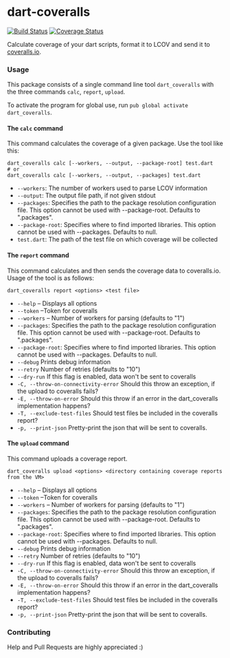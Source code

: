dart-coveralls
==============

[![Build Status](https://travis-ci.org/block-forest/dart-coveralls.svg?branch=master)](https://travis-ci.org/block-forest/dart-coveralls) [![Coverage Status](https://coveralls.io/repos/block-forest/dart-coveralls/badge.svg)](https://coveralls.io/r/block-forest/dart-coveralls)

Calculate coverage of your dart scripts, format it to LCOV and send it to
[coveralls.io](https://coveralls.io/).

### Usage
This package consists of a single command line tool `dart_coveralls` with
the three commands `calc`, `report`, `upload`.

To activate the program for global use, run `pub global activate dart_coveralls`.

#### The `calc` command
This command calculates the coverage of a given package. Use the tool like this:

```
dart_coveralls calc [--workers, --output, --package-root] test.dart
# or
dart_coveralls calc [--workers, --output, --packages] test.dart
```

* `--workers`: The number of workers used to parse LCOV information
* `--output`: The output file path, if not given stdout
* `--packages`: Specifies the path to the package resolution configuration file. 
   This option cannot be used with --package-root. Defaults to ".packages".
* `--package-root`: Specifies where to find imported libraries. 
   This option cannot be used with --packages. Defaults to null.
* `test.dart`: The path of the test file on which coverage will be collected

#### The `report` command
This command calculates and then sends the coverage data to coveralls.io. Usage
of the tool is as follows:

```
dart_coveralls report <options> <test file>
```

* `--help` – Displays all options
* `--token` –Token for coveralls
* `--workers` – Number of workers for parsing
  (defaults to "1")
* `--packages`: Specifies the path to the package resolution configuration file. 
   This option cannot be used with --package-root. Defaults to ".packages".
* `--package-root`: Specifies where to find imported libraries. 
   This option cannot be used with --packages. Defaults to null.
* `--debug` Prints debug information
* `--retry` Number of retries
  (defaults to "10")
* `--dry-run` If this flag is enabled, data won't be sent to coveralls
* `-C, --throw-on-connectivity-error`
  Should this throw an exception, if the upload to coveralls fails?
* `-E, --throw-on-error`
  Should this throw if an error in the dart_coveralls implementation happens?
* `-T, --exclude-test-files`
  Should test files be included in the coveralls report?
* `-p, --print-json`
  Pretty-print the json that will be sent to coveralls.

#### The `upload` command
This command uploads a coverage report.

```
dart_coveralls upload <options> <directory containing coverage reports from the VM>
```

* `--help` – Displays all options
* `--token` –Token for coveralls
* `--workers` – Number of workers for parsing
  (defaults to "1")
* `--packages`: Specifies the path to the package resolution configuration file. 
   This option cannot be used with --package-root. Defaults to ".packages".
* `--package-root`: Specifies where to find imported libraries. 
   This option cannot be used with --packages. Defaults to null.
* `--debug` Prints debug information
* `--retry` Number of retries
  (defaults to "10")
* `--dry-run` If this flag is enabled, data won't be sent to coveralls
* `-C, --throw-on-connectivity-error`
  Should this throw an exception, if the upload to coveralls fails?
* `-E, --throw-on-error`
  Should this throw if an error in the dart_coveralls implementation happens?
* `-T, --exclude-test-files`
  Should test files be included in the coveralls report?
* `-p, --print-json`
  Pretty-print the json that will be sent to coveralls.

### Contributing

Help and Pull Requests are highly appreciated :)
